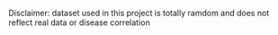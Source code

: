 Disclaimer: dataset used in this project is totally ramdom and does not reflect real data or disease correlation